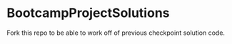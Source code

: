 # BootcampProjectSolutions

Fork this repo to be able to work off of previous checkpoint solution code.
